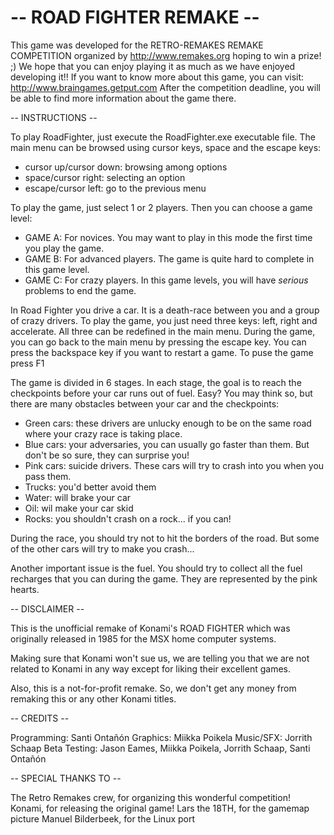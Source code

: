 #   --  ROAD FIGHTER REMAKE  --

This game was developed for the RETRO-REMAKES REMAKE COMPETITION 
organized by http://www.remakes.org hoping to win a prize! ;)
We hope that you can enjoy playing it as much as we have enjoyed developing it!!
If you want to know more about this game, you can visit:  
http://www.braingames.getput.com
After the competition deadline, you will be able to find more information about
the game there.


  --  INSTRUCTIONS  --

To play RoadFighter, just execute the RoadFighter.exe executable file. The main
menu can be browsed using cursor keys, space and the escape keys:

- cursor up/cursor down: browsing among options
- space/cursor right: selecting an option
- escape/cursor left: go to the previous menu

To play the game, just select 1 or 2 players. Then you can choose a game level:

- GAME A: For novices. You may want to play in this mode the first time you play
          the game.
- GAME B: For advanced players. The game is quite hard to complete in this
          game level.
- GAME C: For crazy players. In this game levels, you will have _serious_
          problems to end the game.


In Road Fighter you drive a car. It is a death-race between you and a group of
crazy drivers. To play the game, you just need three keys: left, right and 
accelerate. All three can be redefined in the main menu. 
During the game, you can go back to the main menu by pressing the escape key.
You can press the backspace key if you want to restart a game.
To puse the game press F1

The game is divided in 6 stages. In each stage, the goal is to reach the 
checkpoints before your car runs out of fuel. Easy? You may think so, but there
are many obstacles between your car and the checkpoints:

- Green cars: these drivers are unlucky enough to be on the
              same road where your crazy race is taking place.
- Blue cars: your adversaries, you can usually go faster than them. But don't be
			 so sure, they can surprise you!
- Pink cars: suicide drivers. These cars will try to crash into you when you
		     pass them.
- Trucks: you'd better avoid them
- Water: will brake your car
- Oil: wil make your car skid
- Rocks: you shouldn't crash on a rock... if you can!

During the race, you should try not to hit the borders of the road. But
some of the other cars will try to make you crash...

Another important issue is the fuel. You should try to collect all the fuel
recharges that you can during the game. They are represented by the pink hearts.


  --  DISCLAIMER  --

This is the unofficial remake of Konami's ROAD FIGHTER which was originally 
released in 1985 for the MSX home computer systems.

Making sure that Konami won't sue us, we are telling you that we are not
related to Konami in any way except for liking their excellent games.

Also, this is a not-for-profit remake. So, we don't get any money from remaking
this or any other Konami titles.


  --  CREDITS  --

Programming: Santi Ontañón
Graphics: Miikka Poikela
Music/SFX: Jorrith Schaap
Beta Testing: Jason Eames, Miikka Poikela, Jorrith Schaap, Santi Ontañón


  --  SPECIAL THANKS TO  --

The Retro Remakes crew, for organizing this wonderful competition!
Konami, for releasing the original game!
Lars the 18TH, for the gamemap picture
Manuel Bilderbeek, for the Linux port
